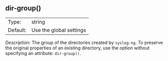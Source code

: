 ---
---
<!-- DISCLAIMER: This file is based on the syslog-ng Open Source Edition documentation https://github.com/balabit/syslog-ng-ose-guides/commit/2f4a52ee61d1ea9ad27cb4f3168b95408fddfdf2 and is used under the terms of The syslog-ng Open Source Edition Documentation License. The file has been modified by Axoflow. -->

## dir-group()

|          |                         |
| -------- | ----------------------- |
| Type:    | string                  |
| Default: | Use the global settings |

*Description:* The group of the directories created by `syslog-ng`. To preserve the original properties of an existing directory, use the option without specifying an attribute: `dir-group()`.

